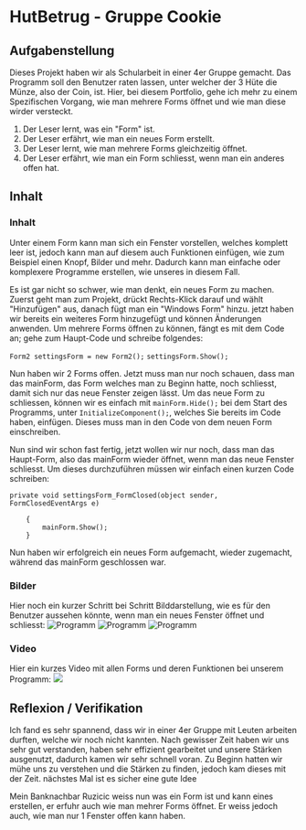 # HutBetrug - Gruppe Cookie
## Aufgabenstellung
Dieses Projekt haben wir als Schularbeit in einer 4er Gruppe gemacht. Das Programm soll den Benutzer raten lassen, unter welcher der 3 Hüte die Münze, also der Coin, ist. Hier, bei diesem Portfolio, gehe ich mehr zu einem Spezifischen Vorgang, wie man mehrere Forms öffnet und wie man diese wirder versteckt.

1. Der Leser lernt, was ein "Form" ist.
2. Der Leser erfährt, wie man ein neues Form erstellt.
3. Der Leser lernt, wie man mehrere Forms gleichzeitig öffnet.
4. Der Leser erfährt, wie man ein Form schliesst, wenn man ein anderes offen hat.

## Inhalt
### Inhalt
Unter einem Form kann man sich ein Fenster vorstellen, welches komplett leer ist, jedoch kann man auf diesem auch Funktionen einfügen, wie zum Beispiel einen Knopf, Bilder und mehr. Dadurch kann man einfache oder komplexere Programme erstellen, wie unseres in diesem Fall.

Es ist gar nicht so schwer, wie man denkt, ein neues Form zu machen. Zuerst geht man zum Projekt, drückt Rechts-Klick darauf und wählt "Hinzufügen" aus, danach fügt man ein "Windows Form" hinzu. jetzt haben wir bereits ein weiteres Form hinzugefügt und können Änderungen anwenden.
Um mehrere Forms öffnen zu können, fängt es mit dem Code an; gehe zum Haupt-Code und schreibe folgendes:

`Form2 settingsForm = new Form2();`
`settingsForm.Show();`

Nun haben wir 2 Forms offen.
Jetzt muss man nur noch schauen, dass man das mainForm, das Form welches man zu Beginn hatte, noch schliesst, damit sich nur das neue Fenster zeigen lässt. Um das neue Form zu schliessen, können wir es einfach mit `mainForm.Hide();` bei dem Start des Programms, unter `InitializeComponent();`, welches Sie bereits im Code haben, einfügen. Dieses muss man in den Code von dem neuen Form einschreiben.

Nun sind wir schon fast fertig, jetzt wollen wir nur noch, dass man das Haupt-Form, also das mainForm wieder öffnet, wenn man das neue Fenster schliesst.
Um dieses durchzuführen müssen wir einfach einen kurzen Code schreiben:

```private void settingsForm_FormClosed(object sender, FormClosedEventArgs e)```

        {
            mainForm.Show();
        }
   
Nun haben wir erfolgreich ein neues Form aufgemacht, wieder zugemacht, während das mainForm geschlossen war.

### Bilder
Hier noch ein kurzer Schritt bei Schritt Bilddarstellung, wie es für den Benutzer aussehen könnte, wenn man ein neues Fenster öffnet und schliesst:
![Programm](https://i.imgur.com/hmW6t4J.jpg)
![Programm](https://i.imgur.com/R16NKES.jpg)
![Programm](https://i.imgur.com/pPxgKDO.jpg)

### Video
Hier ein kurzes Video mit allen Forms und deren Funktionen bei unserem Programm:
[![](https://i.imgur.com/UdsPUGR.jpg)](https://youtu.be/hF-tRYMbz3U)

## Reflexion / Verifikation
Ich fand es sehr spannend, dass wir in einer 4er Gruppe mit Leuten arbeiten durften, welche wir noch nicht kannten. Nach gewisser Zeit haben wir uns sehr gut verstanden, haben sehr effizient gearbeitet und unsere Stärken ausgenutzt, dadurch kamen wir sehr schnell voran.
Zu Beginn hatten wir mühe uns zu verstehen und die Stärken zu finden, jedoch kam dieses mit der Zeit. 
nächstes Mal ist es sicher eine gute Idee 

Mein Banknachbar Ruzicic weiss nun was ein Form ist und kann eines erstellen, er erfuhr auch wie man mehrer Forms öffnet. Er weiss jedoch auch, wie man nur 1 Fenster offen kann haben.

